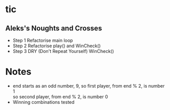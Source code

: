 # tic
## Aleks's Noughts and Crosses
* Step 1 Refactorise main loop
* Step 2 Refactorise play() and WinCheck()
* Step 3 DRY (Don't Repeat Yourself) WinCheck()

# Notes
* end starts as an odd number, 9, 
  so first player, from end % 2, is number 1  
  so second player, from end % 2, is number 0
* Winning combinations tested
